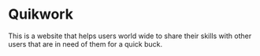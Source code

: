 # Quikwork
This is a website that helps users world wide to share their skills with other users that are in need of them for a quick buck.
